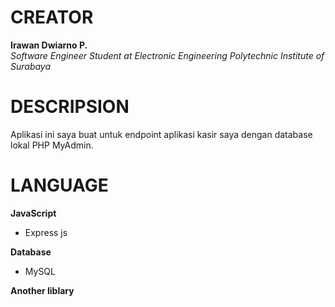 # CREATOR
**Irawan Dwiarno P.**<br/>
*Software Engineer Student at Electronic Engineering Polytechnic Institute of Surabaya*

# DESCRIPSION
Aplikasi ini saya buat untuk endpoint aplikasi kasir saya dengan database lokal PHP MyAdmin.

# LANGUAGE
**JavaScript**
- Express js

**Database**
- MySQL

**Another liblary**
